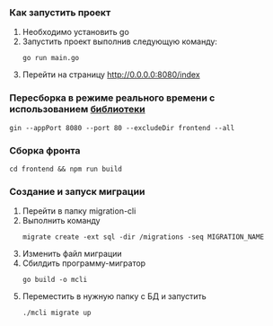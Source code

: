 ### Как запустить проект

1. Необходимо установить go
2. Запустить проект выполнив следующую команду:
    ```shell
    go run main.go
    ```
3. Перейти на страницу http://0.0.0.0:8080/index

### Пересборка в режиме реального времени с использованием [библиотеки](https://github.com/codegangsta/gin)

   ```shell
   gin --appPort 8080 --port 80 --excludeDir frontend --all
   ```

### Сборка фронта

   ```shell
   cd frontend && npm run build
   ```

### Создание и запуск миграции

1. Перейти в папку migration-cli
2. Выполнить команду
   ```shell
   migrate create -ext sql -dir /migrations -seq MIGRATION_NAME 
   ```
3. Изменить файл миграции
4. Сбилдить программу-мигратор
   ```shell
   go build -o mcli
   ```
5. Переместить в нужную папку с БД и запустить
   ```shell
   ./mcli migrate up
   ```